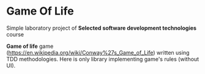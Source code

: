 # Game Of Life

Simple laboratory project of __Selected software development technologies__ course

__Game of life__ game (https://en.wikipedia.org/wiki/Conway%27s_Game_of_Life) written using TDD methodologies.
Here is only library implementing game's rules (without UI).
